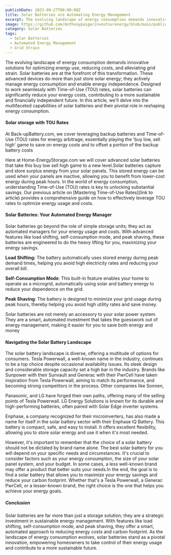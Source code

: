 ```yaml
---
publishDate: 2023-09-27T00:00:00Z
title: Solar Batteries are Automating Energy Management
excerpt: The evolving landscape of energy consumption demands innovative solutions for optimizing energy use, reducing costs, and alleviating grid strain. Solar batteries are at the forefront of this transformation.
image: https://github.com/Anthonypaige/investnurenergy/blob/main/public/images/cover-art/SLRB-1-cover-art.png?raw=true
category: Solar Batteries
tags:
  - Solar Batteries
  - Automated Energy Management
  - Grid Strain
---
```


The evolving landscape of energy consumption demands innovative solutions for optimizing energy use, reducing costs, and alleviating grid strain. Solar batteries are at the forefront of this transformation. These advanced devices do more than just store solar energy; they actively manage energy consumption and enable energy independence. Designed to work seamlessly with Time-of-Use (TOU) rates, solar batteries can significantly reduce your energy costs, contributing to a more sustainable and financially independent future. In this article, we'll delve into the multifaceted capabilities of solar batteries and their pivotal role in reshaping energy consumption.

#### **Solar storage with TOU Rates**

At Back-upBattery.com, we cover leveraging backup batteries and Time-of-Use (TOU) rates for energy arbitrage, essentially playing the 'buy low, sell high' game to save on energy costs and to offset a portion of the backup battery costs

Here at Home-EnergyStorage.com we will cover advanced solar batteries that take this buy low sell high game to a new level.Solar batteries capture and store surplus energy from your solar panels. This stored energy can be used when your panels are inactive, allowing you to benefit from lower-cost energy during peak hours.
In the world of energy consumption, understanding Time-of-Use (TOU) rates is key to unlocking substantial savings. Our previous article on [Mastering Time-of-Use Rates](link to article) provides a comprehensive guide on how to effectively leverage TOU rates to optimize energy usage and costs.

#### **Solar Batteries: Your Automated Energy Manager**

Solar batteries go beyond the role of simple storage units; they act as automated managers for your energy usage and costs. With advanced features like load shifting, self-consumption mode, and peak shaving, these batteries are engineered to do the heavy lifting for you, maximizing your energy savings.

**Load Shifting:** The battery automatically uses stored energy during peak demand times, helping you avoid high electricity rates and reducing your overall bill.

**Self-Consumption Mode**: This built-in feature enables your home to operate as a microgrid, automatically using solar and battery energy to reduce your dependence on the grid.

**Peak Shaving**: The battery is designed to minimize your grid usage during peak hours, thereby helping you avoid high utility rates and save money.

Solar batteries are not merely an accessory to your solar power system. They are a smart, automated investment that takes the guesswork out of energy management, making it easier for you to save both energy and money

#### **Navigating the Solar Battery Landscape**

The solar battery landscape is diverse, offering a multitude of options for consumers. Tesla Powerwall, a well-known name in the industry, continues to be a top choice despite occasional availability issues. Its sleek design and considerable storage capacity set a high bar in the industry. Brands like Sunpower with their Sunvault and Generac with their PwrCell have taken inspiration from Tesla Powerwall, aiming to match its performance, and becoming strong competitors in the process. Other companies like Sonnen,

Panasonic, and LG have forged their own paths, offering many of the selling points of Tesla Powerwall. LG Energy Solutions is known for its durable and high-performing batteries, often paired with Solar Edge inverter systems.

Enphase, a company recognized for their microinverters, has also made a name for itself in the solar battery sector with their Enphase IQ Battery. This battery is compact, safe, and easy to install. It offers excellent flexibility, allowing you to store solar energy and use it when it's most needed.

However, it's important to remember that the choice of a solar battery should not be dictated by brand name alone. The best solar battery for you will depend on your specific needs and circumstances. It's crucial to consider factors such as your energy consumption, the size of your solar panel system, and your budget. In some cases, a less well-known brand may offer a product that better suits your needs.In the end, the goal is to find a solar battery that allows you to maximize your energy savings and reduce your carbon footprint. Whether that's a Tesla Powerwall, a Generac PwrCell, or a lesser-known brand, the right choice is the one that helps you achieve your energy goals.

##### **Conclusion**

Solar batteries are far more than just a storage solution; they are a strategic investment in sustainable energy management. With features like load shifting, self-consumption mode, and peak shaving, they offer a smart, automated approach to reducing energy costs and carbon footprint. As the landscape of energy consumption evolves, solar batteries stand as a pivotal innovation, empowering homeowners to take control of their energy usage and contribute to a more sustainable future.
